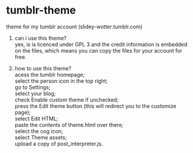 # tumblr-theme
theme for my tumblr account (slidey-wotter.tumblr.com)

1. can i use this theme?  
yes, is is licenced under GPL 3 and the credit information is embedded on the files, which means you can copy the files for your account for free.

2. how to use this theme?  
acess the tumblr homepage;  
select the person icon in the top right;  
go to Settings;  
select your blog;  
check Enable custom theme if unchecked;  
press the Edit theme button (this will redirect you to the customize page);  
select Edit HTML;  
paste the contents of theme.html over there;  
select the cog icon;  
select Theme assets;  
upload a copy of post_interpreter.js.
